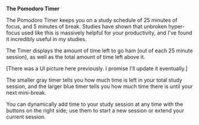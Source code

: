 <strong> The Pomodoro Timer </strong>

The Pomodoro Timer keeps you on a study schedule of 25 minutes
of focus, and 5 minutes of break.
Studies have shown that unbroken hyper-focus used like this
is massively helpful for your productivity, and I've found it
incredibly useful in my studies.

The Timer displays the amount of time left to go ham (out of each 25 minute
session), as well as the total amount of time left above it.

[There was a UI picture here previously. I promise I'll update it eventually.]

The smaller gray timer tells you how much time is left in your total
study session, and the larger blue timer tells you how much
time there is until your next mini-break.

You can dynamically add time to your study session at any time
with the buttons on the right side; use them to start a new session
or extend your current session.



